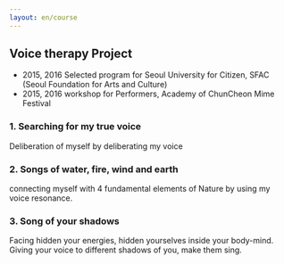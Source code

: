 ```yaml
---
layout: en/course
---
```


## Voice  therapy  Project

- 2015, 2016  Selected program for  Seoul University for Citizen, SFAC (Seoul Foundation for Arts and Culture)
- 2015, 2016 workshop for  Performers, Academy of ChunCheon Mime Festival

### 1. Searching for my true voice

Deliberation of myself by deliberating my voice

### 2. Songs of water, fire, wind and earth

connecting myself with 4 fundamental elements of Nature by using my voice resonance.

### 3. Song of your shadows

Facing hidden your energies, hidden yourselves  inside your body-mind.
Giving your voice to different shadows of you, make them sing.


